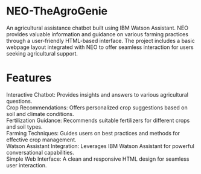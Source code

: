 # NEO-TheAgroGenie
An agricultural assistance chatbot built using IBM Watson Assistant. NEO provides valuable information and guidance on various farming practices through a user-friendly HTML-based interface. The project includes a basic webpage layout integrated with NEO to offer seamless interaction for users seeking agricultural support.
# Features
Interactive Chatbot: Provides insights and answers to various agricultural questions.  
Crop Recommendations: Offers personalized crop suggestions based on soil and climate conditions.  
Fertilization Guidance: Recommends suitable fertilizers for different crops and soil types.  
Farming Techniques: Guides users on best practices and methods for effective crop management.  
Watson Assistant Integration: Leverages IBM Watson Assistant for powerful conversational capabilities.  
Simple Web Interface: A clean and responsive HTML design for seamless user interaction.  
